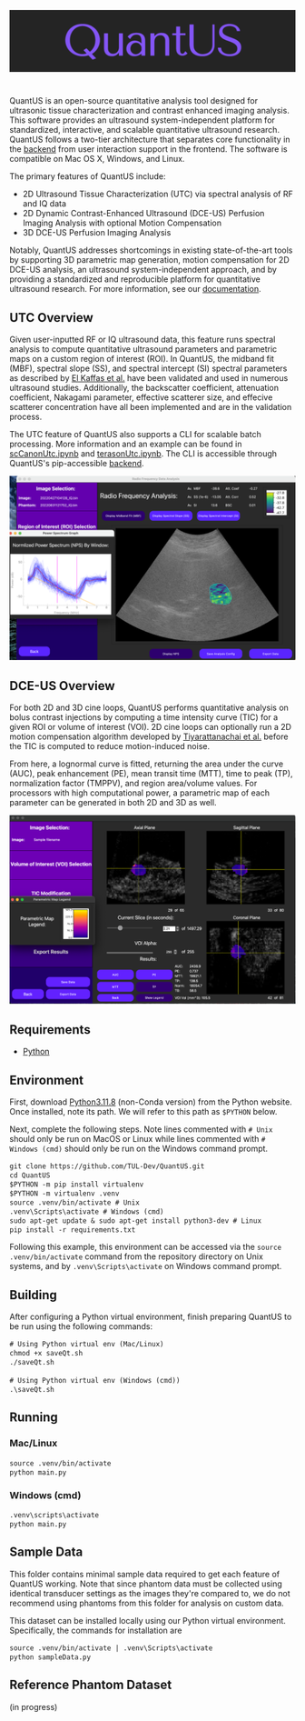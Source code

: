 <p align="center">
  <img src="Images/logo.png" alt="drawing" width="700"/>
</p>

#

QuantUS is an open-source quantitative analysis tool designed for ultrasonic tissue characterization and contrast enhanced imaging analysis. This software provides an ultrasound system-independent platform for standardized, interactive, and scalable quantitative ultrasound research. QuantUS follows a two-tier architecture that separates core functionality in the [backend](https://github.com/TUL-Dev/PyQuantUS) from user interaction support in the frontend. The software is compatible on Mac OS X, Windows, and Linux. 

The primary features of QuantUS include:

* 2D Ultrasound Tissue Characterization (UTC) via spectral analysis of RF and IQ data
* 2D Dynamic Contrast-Enhanced Ultrasound (DCE-US) Perfusion Imaging Analysis with optional Motion Compensation
* 3D DCE-US Perfusion Imaging Analysis

Notably, QuantUS addresses shortcomings in existing state-of-the-art tools by supporting 3D parametric map generation, motion compensation for 2D DCE-US analysis, an ultrasound system-independent approach, and by providing a standardized and reproducible platform for quantitative ultrasound research. For more information, see our [documentation](https://tul-dev.github.io/PyQuantUS/).

## UTC Overview

Given user-inputted RF or IQ ultrasound data, this feature runs spectral analysis to compute quantitative ultrasound parameters and parametric maps on a custom region of interest (ROI). In QuantUS, the midband fit (MBF), spectral slope (SS), and spectral intercept (SI) spectral parameters as described by [El Kaffas et al.](https://pubmed.ncbi.nlm.nih.gov/26233222/) have been validated and used in numerous ultrasound studies. Additionally, the backscatter coefficient, attenuation coefficient, Nakagami parameter, effective scatterer size, and effecive scatterer concentration have all been implemented and are in the validation process.

The UTC feature of QuantUS also supports a CLI for scalable batch processing. More information and an example can be found in [scCanonUtc.ipynb](CLI-Demos/scCanonUtc.ipynb) and [terasonUtc.ipynb](CLI-Demos/terasonUtc.ipynb). The CLI is accessible through QuantUS's pip-accessible [backend](https://github.com/TUL-Dev/PyQuantUS).

![MBF Parametric Map Example](Images/mbfSc.png)

## DCE-US Overview

For both 2D and 3D cine loops, QuantUS performs quantitative analysis on bolus contrast injections by computing a time intensity curve (TIC) for a given ROI or volume of interest (VOI). 2D cine loops can optionally run a 2D motion compensation algorithm developed by [Tiyarattanachai et al.](https://pubmed.ncbi.nlm.nih.gov/35970658/) before the TIC is computed to reduce motion-induced noise.

From here, a lognormal curve is fitted, returning the area under the curve (AUC), peak enhancement (PE), mean transit time (MTT), time to peak (TP), normalization factor (TMPPV), and region area/volume values. For processors with high computational power, a parametric map of each parameter can be generated in both 2D and 3D as well.

![3D DCE-US Parametric Map Example](Images/3dDceusParamap.png)

## Requirements

* [Python](https://www.python.org/downloads/)

## Environment

First, download [Python3.11.8](https://www.python.org/downloads/release/python-3118/) (non-Conda version) from the Python website. Once installed, note its path. We will refer to this path as `$PYTHON` below.

Next, complete the following steps. Note lines commented with `# Unix` should only be run on MacOS or Linux while lines commented with `# Windows (cmd)` should only be run on the Windows command prompt.

```shell
git clone https://github.com/TUL-Dev/QuantUS.git
cd QuantUS
$PYTHON -m pip install virtualenv
$PYTHON -m virtualenv .venv
source .venv/bin/activate # Unix
.venv\Scripts\activate # Windows (cmd)
sudo apt-get update & sudo apt-get install python3-dev # Linux
pip install -r requirements.txt
```

Following this example, this environment can be accessed via the `source .venv/bin/activate`
command from the repository directory on Unix systems, and by `.venv\Scripts\activate` on Windows command prompt.

## Building

After configuring a Python virtual environment, finish preparing QuantUS to be run using the following commands:

```shell
# Using Python virtual env (Mac/Linux)
chmod +x saveQt.sh
./saveQt.sh

# Using Python virtual env (Windows (cmd))
.\saveQt.sh
```

## Running

### Mac/Linux

```shell
source .venv/bin/activate
python main.py
```

### Windows (cmd)

```shell
.venv\scripts\activate
python main.py
```

## Sample Data

This folder  contains minimal sample data required to get each feature of
QuantUS working. Note that since phantom data must be collected using
identical transducer settings as the images they're compared to, we
do not recommend using phantoms from this folder for analysis on custom
data.

This dataset can be installed locally using our Python virtual environment. Specifically, the commands for installation are

```shell
source .venv/bin/activate | .venv\Scripts\activate
python sampleData.py
```

## Reference Phantom Dataset

(in progress)
